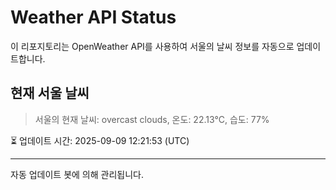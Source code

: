 
# Weather API Status

이 리포지토리는 OpenWeather API를 사용하여 서울의 날씨 정보를 자동으로 업데이트합니다.

## 현재 서울 날씨
> 서울의 현재 날씨: overcast clouds, 온도: 22.13°C, 습도: 77%

⏳ 업데이트 시간: 2025-09-09 12:21:53 (UTC)

---
자동 업데이트 봇에 의해 관리됩니다.
